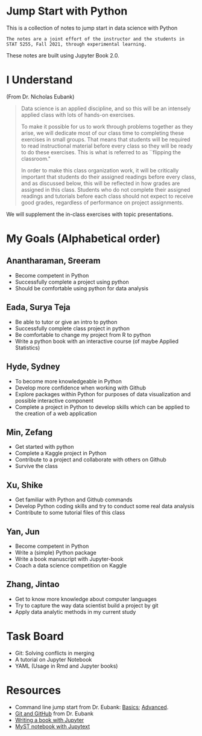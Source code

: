 # Jump Start with Python

This is a collection of notes to jump start in data science with Python

```{note}
The notes are a joint effort of the instructor and the students in
STAT 5255, Fall 2021, through experimental learning.
```


These notes are built using Jupyter Book 2.0.  

# I Understand

(From Dr. Nicholas Eubank)
> Data science is an applied discipline, and so this will be an
> intensely applied class with lots of hands-on exercises.
> 
> To make it possible for us to work through problems together as they
> arise, we will dedicate most of our class time to completing these
> exercises in small groups. That means that students will be required
> to read instructional material before every class so they will be
> ready to do these exercises. This is what is referred to as ``flipping
> the classroom."
> 
> In order to make this class organization work, it will be critically
> important that students do their assigned readings before every class,
> and as discussed below, this will be reflected in how grades are
> assigned in this class. Students who do not complete their assigned
> readings and tutorials before each class should not expect to receive
> good grades, regardless of performance on project assignments. 

We will supplement the in-class exercises with topic presentations.

# My Goals (Alphabetical order)

## Anantharaman, Sreeram

- Become competent in Python
- Successfully complete a project using python
- Should be comfortable using python for data analysis


## Eada, Surya Teja

- Be able to tutor or give an intro to python
- Successfully complete class project in python
- Be comfortable to change my project from R to python
- Write a python book with an interactive course (of maybe Applied Statistics) 

## Hyde, Sydney

- To become more knowledgeable in Python
- Develop more confidence when working with Github
- Explore packages within Python for purposes of data visualization and possible interactive component
- Complete a project in Python to develop skills which can be applied to the creation of a web application

## Min, Zefang
- Get started with python
- Complete a Kaggle project in Python
- Contribute to a project and collaborate with others on Github
- Survive the class

## Xu, Shike
- Get familiar with Python and Github commands
- Develop Python coding skills and try to conduct some real data analysis
- Contribute to some tutorial files of this class

## Yan, Jun

- Become competent in Python
- Write a (simple) Python package
- Write a book manuscript with Jupyter-book
- Coach a data science competition on Kaggle

## Zhang, Jintao
- Get to know more knowledge about computer languages
- Try to capture the way data scientist build a project by git
- Apply data analytic methods in my current study


# Task Board

- Git: Solving conflicts in merging
- A tutorial on Jupyter Notebook
- YAML (Usage in Rmd and Jupyter books)
 
# Resources

- Command line jump start from Dr. Eubank:
  [Basics](https://www.practicaldatascience.org/html/command_line_part1.html); 
  [Advanced](https://www.practicaldatascience.org/html/command_line_part2.html).
- [Git and GitHub](https://www.practicaldatascience.org/html/git_and_github.html) from Dr. Eubank
- [Writing a book with Jupyter](https://jupyterbook.org/intro.html)
- [MyST notebook with Jupytext](https://jupyterbook.org/file-types/myst-notebooks.html)

